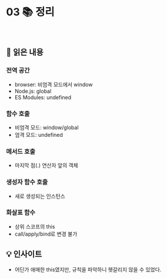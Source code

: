 # 03 📚 정리

<br>

## 📝 읽은 내용

### 전역 공간
- browser: 비엄격 모드에서 window
- Node.js: global
- ES Modules: undefined
### 함수 호출
- 비엄격 모드: window/global
- 엄격 모드: undefined
### 메서드 호출
- 마지막 점(.) 연산자 앞의 객체
### 생성자 함수 호출
- 새로 생성되는 인스턴스
### 화살표 함수
- 상위 스코프의 this
- call/apply/bind로 변경 불가

## 💡 인사이트
- 어딘가 애매한 this였지만, 규칙을 파악하니 헷갈리지 않을 수 있었다.
